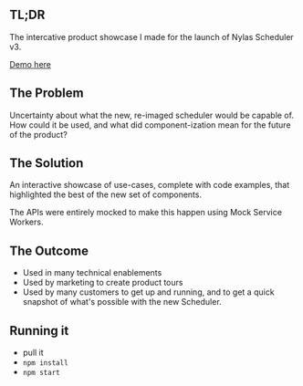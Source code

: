 
## TL;DR

The intercative product showcase I made for the launch of Nylas Scheduler v3.

[Demo here](https://scheduler-v3-showcase.vercel.app/)

## The Problem

Uncertainty about what the new, re-imaged scheduler would be capable of. How could it be used, and what did component-ization mean for the future of the product?

## The Solution

An interactive showcase of use-cases, complete with code examples, that highlighted the best of the new set of components.

The APIs were entirely mocked to make this happen using Mock Service Workers.

## The Outcome

- Used in many technical enablements
- Used by marketing to create product tours
- Used by many customers to get up and running, and to get a quick snapshot of what's possible with the new Scheduler.

## Running it

- pull it
- `npm install`
- `npm start`

